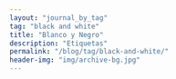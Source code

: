 ```yaml
---
layout: "journal_by_tag"
tag: "black and white"
title: "Blanco y Negro"
description: "Etiquetas"
permalink: "/blog/tag/black-and-white/"
header-img: "img/archive-bg.jpg"
---
```

